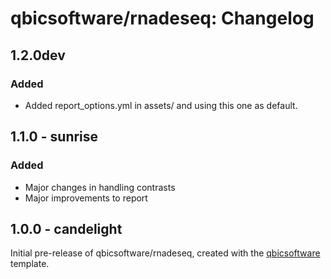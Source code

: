 # qbicsoftware/rnadeseq: Changelog

## 1.2.0dev

### Added

- Added report_options.yml in assets/ and using this one as default.


## 1.1.0 - sunrise

### Added

- Major changes in handling contrasts
- Major improvements to report

## 1.0.0 - candelight

Initial pre-release of qbicsoftware/rnadeseq, created with the [qbicsoftware](http://nf-co.re/) template.
